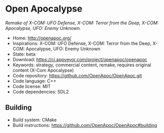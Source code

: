 # Open Apocalypse

_Remake of X-COM: UFO Defense, X-COM: Terror from the Deep, X-COM: Apocalypse, UFO: Enemy Unknown._

- Home: http://openapoc.org/
- Inspirations: X-COM: UFO Defense, X-COM: Terror from the Deep, X-COM: Apocalypse, UFO: Enemy Unknown
- State: beta
- Download: https://ci.appveyor.com/project/openapoc/openapoc
- Keywords: strategy, commercial content, remake, requires original content (X-Com Apocalypse)
- Code repository: https://github.com/OpenApoc/OpenApoc.git
- Code language: C++
- Code license: MIT
- Code dependencies: SDL2

## Building

- Build system: CMake
- Build instructions: https://github.com/OpenApoc/OpenApoc#building

